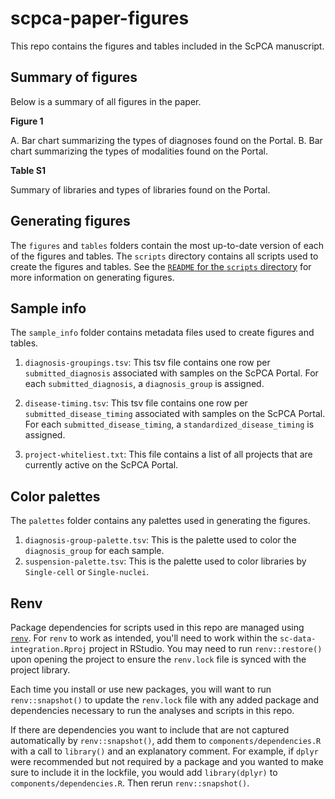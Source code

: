 # scpca-paper-figures

This repo contains the figures and tables included in the ScPCA manuscript.

## Summary of figures

Below is a summary of all figures in the paper.

**Figure 1**

A. Bar chart summarizing the types of diagnoses found on the Portal.
B. Bar chart summarizing the types of modalities found on the Portal.

**Table S1**

Summary of libraries and types of libraries found on the Portal.

## Generating figures

The `figures` and `tables` folders contain the most up-to-date version of each of the figures and tables.
The `scripts` directory contains all scripts used to create the figures and tables.
See the [`README` for the `scripts` directory](./scripts/README.md) for more information on generating figures.

## Sample info

The `sample_info` folder contains metadata files used to create figures and tables.

1. `diagnosis-groupings.tsv`: This tsv file contains one row per `submitted_diagnosis` associated with samples on the ScPCA Portal.
For each `submitted_diagnosis`, a `diagnosis_group` is assigned.

2. `disease-timing.tsv`: This tsv file contains one row per `submitted_disease_timing` associated with samples on the ScPCA Portal.
For each `submitted_disease_timing`, a `standardized_disease_timing` is assigned.

3. `project-whiteliest.txt`: This file contains a list of all projects that are currently active on the ScPCA Portal.

## Color palettes

The `palettes` folder contains any palettes used in generating the figures.

1. `diagnosis-group-palette.tsv`: This is the palette used to color the `diagnosis_group` for each sample.
2. `suspension-palette.tsv`: This is the palette used to color libraries by `Single-cell` or `Single-nuclei`.

## Renv

Package dependencies for scripts used in this repo are managed using [`renv`](https://rstudio.github.io/renv/index.html).
For `renv` to work as intended, you'll need to work within the `sc-data-integration.Rproj` project in RStudio.
You may need to run `renv::restore()` upon opening the project to ensure the `renv.lock` file is synced with the project library.

Each time you install or use new packages, you will want to run `renv::snapshot()` to update the `renv.lock` file with any added package and dependencies necessary to run the analyses and scripts in this repo.

If there are dependencies you want to include that are not captured automatically by `renv::snapshot()`, add them to `components/dependencies.R` with a call to `library()` and an explanatory comment.
For example, if `dplyr` were recommended but not required by a package and you wanted to make sure to include it in the lockfile, you would add `library(dplyr)` to `components/dependencies.R`.
Then rerun `renv::snapshot()`.
